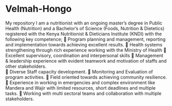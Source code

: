 # Velmah-Hongo
My repository
I am a nutritionist with an ongoing master’s degree in Public Health (Nutrition) and a Bachelor’s of Science (Foods, Nutrition & Dietetics) registered with the Kenya Nutritionist & Dieticians Institute (KNDI) with the following key competence;
	Program planning and management, reporting and implementation towards achieving excellent results.
	Health systems strengthening through rich experience working with the Ministry of Health
	Excellent supervisory, coordination and interpersonal skills
	Management & leadership experience with evident teamwork and motivation of staffs and other stakeholders.         
	Diverse Staff capacity development.
	Monitoring and Evaluation of program activities.
	Field oriented towards achieving community resilience.
	Experience in working in emergencies and complex environment like Mandera and Wajir with limited resources, short deadlines and multiple tasks.
	Working with multi sectoral teams and collaboration with multiple stakeholders.
